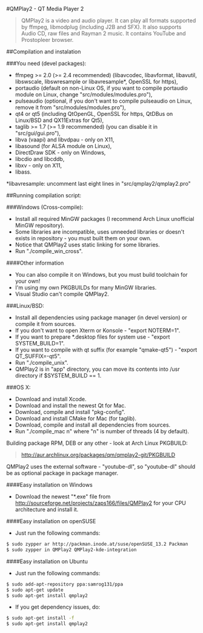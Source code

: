 #QMPlay2 - QT Media Player 2

>QMPlay2 is a video and audio player. It can play all formats supported by ffmpeg, libmodplug (including J2B and SFX). It also supports Audio CD, raw files and Rayman 2 music. It contains YouTube and Prostopleer browser.

##Compilation and instalation

###You need (devel packages):

- ffmpeg >= 2.0 (>= 2.4 recommended) (libavcodec, libavformat, libavutil, libswscale, libswresample or libavresample\*, OpenSSL for https),
- portaudio (default on non-Linux OS, if you want to compile portaudio module on Linux, change "src/modules/modules.pro"),
- pulseaudio (optional, if you don't want to compile pulseaudio on Linux, remove it from "src/modules/modules.pro"),
- qt4 or qt5 (including QtOpenGL, OpenSSL for https, QtDBus on Linux/BSD and QX11Extras for Qt5),
- taglib >= 1.7 (>= 1.9 recommended) (you can disable it in "src/gui/gui.pro"),
- libva (vaapi) and libvdpau - only on X11,
- libasound (for ALSA module on Linux),
- DirectDraw SDK - only on Windows,
- libcdio and libcddb,
- libxv - only on X11,
- libass.

\*libavresample: uncomment last eight lines in "src/qmplay2/qmplay2.pro"

##Running compilation script:

###Windows (Cross-compile):

- Install all required MinGW packages (I recommend Arch Linux unofficial MinGW repository).
- Some libraries are incompatible, uses unneeded libraries or doesn't exists in repository - you must built them on your own.
- Notice that QMPlay2 uses static linking for some libraries.
- Run "./compile_win_cross".

####Other information

- You can also compile it on Windows, but you must build toolchain for your own!
- I'm using my own PKGBUILDs for many MinGW libraries.
- Visual Studio can't compile QMPlay2.

###Linux/BSD:

- Install all dependencies using package manager (in devel version) or compile it from sources.
- If you don't want to open Xterm or Konsole - "export NOTERM=1".
- If you want to prepare *.desktop files for system use - "export SYSTEM_BUILD=1".
- If you want to compile with qt suffix (for example "qmake-qt5") - "export QT_SUFFIX=-qt5".
- Run "./compile_unix".
- QMPlay2 is in "app" directory, you can move its contents into /usr directory if $SYSTEM_BUILD == 1.

###OS X:

- Download and install Xcode.
- Download and install the newest Qt for Mac.
- Download, compile and install "pkg-config".
- Download and install CMake for Mac (for taglib).
- Download, compile and install all dependencies from sources.
- Run "./compile_mac n" where "n" is number of threads (4 by default).

Building package RPM, DEB or any other - look at Arch Linux PKGBUILD:
>http://aur.archlinux.org/packages/qm/qmplay2-git/PKGBUILD

QMPlay2 uses the external software - "youtube-dl", so "youtube-dl" should be as optional package in package manager.

####Easy installation on Windows

- Download the newest "*.exe" file from http://sourceforge.net/projects/zaps166/files/QMPlay2 for your CPU architecture and install it.

####Easy installation on openSUSE

- Just run the following commands:
```sh
$ sudo zypper ar http://packman.inode.at/suse/openSUSE_13.2 Packman
$ sudo zypper in QMPlay2 QMPlay2-kde-integration
```

####Easy installation on Ubuntu

- Just run the following commands:
```sh
$ sudo add-apt-repository ppa:samrog131/ppa
$ sudo apt-get update
$ sudo apt-get install qmplay2
```
- If you get dependency issues, do:
```sh
$ sudo apt-get install -f
$ sudo apt-get install qmplay2
```
